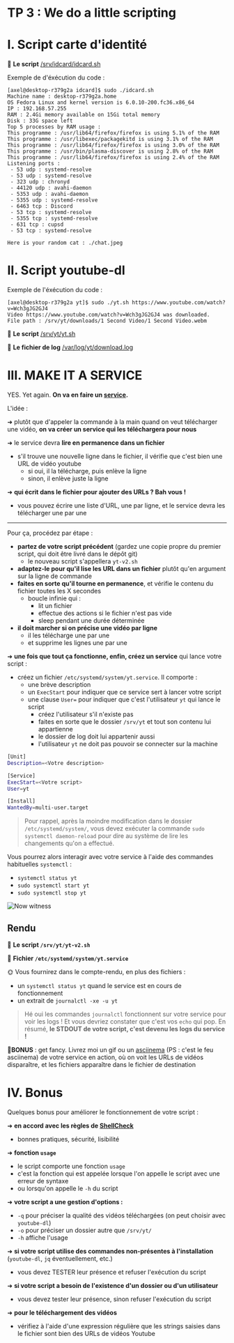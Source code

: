 # TP 3 : We do a little scripting

# I. Script carte d'identité

📁 **Le script**  [/srv/idcard/idcard.sh](./scripts/idcard.sh)

Exemple de d'éxécution du code :
```
[axel@desktop-r379g2a idcard]$ sudo ./idcard.sh 
Machine name : desktop-r379g2a.home
OS Fedora Linux and kernel version is 6.0.10-200.fc36.x86_64
IP : 192.168.57.255
RAM : 2.4Gi memory available on 15Gi total memory
Disk : 33G space left
Top 5 processes by RAM usage :
This programme : /usr/lib64/firefox/firefox is using 5.1% of the RAM
This programme : /usr/libexec/packagekitd is using 3.1% of the RAM
This programme : /usr/lib64/firefox/firefox is using 3.0% of the RAM
This programme : /usr/bin/plasma-discover is using 2.8% of the RAM
This programme : /usr/lib64/firefox/firefox is using 2.4% of the RAM
Listening ports :
 - 53 udp : systemd-resolve
 - 53 udp : systemd-resolve
 - 323 udp : chronyd
 - 44120 udp : avahi-daemon
 - 5353 udp : avahi-daemon
 - 5355 udp : systemd-resolve
 - 6463 tcp : Discord
 - 53 tcp : systemd-resolve
 - 5355 tcp : systemd-resolve
 - 631 tcp : cupsd
 - 53 tcp : systemd-resolve
 
Here is your random cat : ./chat.jpeg
```

# II. Script youtube-dl

Exemple de l'éxécution du code :
```
[axel@desktop-r379g2a yt]$ sudo ./yt.sh https://www.youtube.com/watch?v=Wch3gJG2GJ4
Video https://www.youtube.com/watch?v=Wch3gJG2GJ4 was downloaded.
File path : /srv/yt/downloads/1 Second Video/1 Second Video.webm
```


📁 **Le script** [/srv/yt/yt.sh](./scripts/yt.sh)

📁 **Le fichier de log** [/var/log/yt/download.log](./log/download.log)

# III. MAKE IT A SERVICE

YES. Yet again. **On va en faire un [service](../../cours/notions/serveur/README.md#ii-service).**

L'idée :

➜ plutôt que d'appeler la commande à la main quand on veut télécharger une vidéo, **on va créer un service qui les téléchargera pour nous**

➜ le service devra **lire en permanence dans un fichier**

- s'il trouve une nouvelle ligne dans le fichier, il vérifie que c'est bien une URL de vidéo youtube
  - si oui, il la télécharge, puis enlève la ligne
  - sinon, il enlève juste la ligne

➜ **qui écrit dans le fichier pour ajouter des URLs ? Bah vous !**

- vous pouvez écrire une liste d'URL, une par ligne, et le service devra les télécharger une par une

---

Pour ça, procédez par étape :

- **partez de votre script précédent** (gardez une copie propre du premier script, qui doit être livré dans le dépôt git)
  - le nouveau script s'appellera `yt-v2.sh`
- **adaptez-le pour qu'il lise les URL dans un fichier** plutôt qu'en argument sur la ligne de commande
- **faites en sorte qu'il tourne en permanence**, et vérifie le contenu du fichier toutes les X secondes
  - boucle infinie qui :
    - lit un fichier
    - effectue des actions si le fichier n'est pas vide
    - sleep pendant une durée déterminée
- **il doit marcher si on précise une vidéo par ligne**
  - il les télécharge une par une
  - et supprime les lignes une par une

➜ **une fois que tout ça fonctionne, enfin, créez un service** qui lance votre script :

- créez un fichier `/etc/systemd/system/yt.service`. Il comporte :
  - une brève description
  - un `ExecStart` pour indiquer que ce service sert à lancer votre script
  - une clause `User=` pour indiquer que c'est l'utilisateur `yt` qui lance le script
    - créez l'utilisateur s'il n'existe pas
    - faites en sorte que le dossier `/srv/yt` et tout son contenu lui appartienne
    - le dossier de log doit lui appartenir aussi
    - l'utilisateur `yt` ne doit pas pouvoir se connecter sur la machine

```bash
[Unit]
Description=<Votre description>

[Service]
ExecStart=<Votre script>
User=yt

[Install]
WantedBy=multi-user.target
```

> Pour rappel, après la moindre modification dans le dossier `/etc/systemd/system/`, vous devez exécuter la commande `sudo systemctl daemon-reload` pour dire au système de lire les changements qu'on a effectué.

Vous pourrez alors interagir avec votre service à l'aide des commandes habituelles `systemctl` :

- `systemctl status yt`
- `sudo systemctl start yt`
- `sudo systemctl stop yt`

![Now witness](./pics/now_witness.png)

## Rendu

📁 **Le script `/srv/yt/yt-v2.sh`**

📁 **Fichier `/etc/systemd/system/yt.service`**

🌞 Vous fournirez dans le compte-rendu, en plus des fichiers :

- un `systemctl status yt` quand le service est en cours de fonctionnement
- un extrait de `journalctl -xe -u yt`

> Hé oui les commandes `journalctl` fonctionnent sur votre service pour voir les logs ! Et vous devriez constater que c'est vos `echo` qui pop. En résumé, **le STDOUT de votre script, c'est devenu les logs du service !**

🌟**BONUS** : get fancy. Livrez moi un gif ou un [asciinema](https://asciinema.org/) (PS : c'est le feu asciinema) de votre service en action, où on voit les URLs de vidéos disparaître, et les fichiers apparaître dans le fichier de destination

# IV. Bonus

Quelques bonus pour améliorer le fonctionnement de votre script :

➜ **en accord avec les règles de [ShellCheck](https://www.shellcheck.net/)**

- bonnes pratiques, sécurité, lisibilité

➜  **fonction `usage`**

- le script comporte une fonction `usage`
- c'est la fonction qui est appelée lorsque l'on appelle le script avec une erreur de syntaxe
- ou lorsqu'on appelle le `-h` du script

➜ **votre script a une gestion d'options :**

- `-q` pour préciser la qualité des vidéos téléchargées (on peut choisir avec `youtube-dl`)
- `-o` pour préciser un dossier autre que `/srv/yt/`
- `-h` affiche l'usage

➜ **si votre script utilise des commandes non-présentes à l'installation** (`youtube-dl`, `jq` éventuellement, etc.)

- vous devez TESTER leur présence et refuser l'exécution du script

➜  **si votre script a besoin de l'existence d'un dossier ou d'un utilisateur**

- vous devez tester leur présence, sinon refuser l'exécution du script

➜ **pour le téléchargement des vidéos**

- vérifiez à l'aide d'une expression régulière que les strings saisies dans le fichier sont bien des URLs de vidéos Youtube
